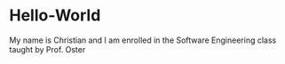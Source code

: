 # Hello-World

My name is Christian and I am enrolled in the Software Engineering class taught by Prof. Oster
